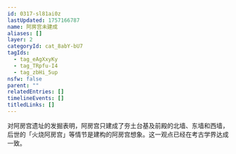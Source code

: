```yaml
---
id: 0317-sl81ai0z
lastUpdated: 1757166787
name: 阿房宫未建成
aliases: []
layer: 2
categoryId: cat_8abY-bU7
tagIds:
  - tag_eAgXxyKy
  - tag_TRpfu-I4
  - tag_zbHi_5up
nsfw: false
parent: ""
relatedEntries: []
timelineEvents: []
titledLinks: []
---
```


对阿房宫遗址的发掘表明，阿房宫只建成了夯土台基及前殿的北墙、东墙和西墙，后世的「火烧阿房宫」等情节是建构的阿房宫想象。这一观点已经在考古学界达成一致。